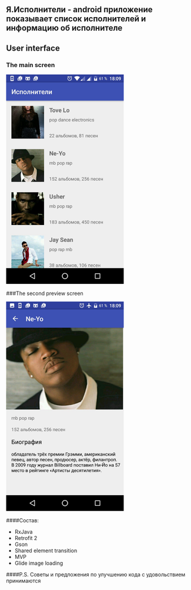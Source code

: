 ## Я.Исполнители - android приложение показывает список исполнителей и информацию об исполнителе

## User interface
### The main screen

<img src="/artist_preview_screenshot.jpg" width="320">

###The second preview screen

<img src="/artists_screenshot.jpg" width="320">

####Состав:
+ RxJava
+ Retrofit 2
+ Gson
+ Shared element transition
+ MVP 
+ Glide image loading

####P.S.
Советы и предложения по улучшению кода с удовольствием принимаются
